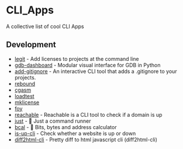 # CLI_Apps
A collective list of cool CLI Apps 
## Development

- [legit](https://github.com/captainsafia/legit) - Add licenses to projects at the command line
- [gdb-dashboard](https://github.com/cyrus-and/gdb-dashboard) - Modular visual interface for GDB in Python
- [add-gitignore](https://github.com/TejasQ/add-gitignore) - An interactive CLI tool that adds a .gitignore to your projects.
- [rebound](https://github.com/shobrook/rebound)
- [cgasm](https://github.com/bnagy/cgasm)
- [loadtest](https://github.com/alexfernandez/loadtest)
- [mklicense](https://github.com/cezaraugusto/mklicense)
- [foy](https://github.com/zaaack/foy)
- [reachable](https://github.com/italolelis/reachable) - Reachable is a CLI tool to check if a domain is up
- [just](https://github.com/casey/just) - 🤖 Just a command runner
- [bcal](https://github.com/jarun/bcal) - 🔢 Bits, bytes and address calculator
- [is-up-cli](https://github.com/sindresorhus/is-up-cli) - Check whether a website is up or down
- [diff2html-cli](https://github.com/rtfpessoa/diff2html-cli) - Pretty diff to html javascript cli (diff2html-cli)
